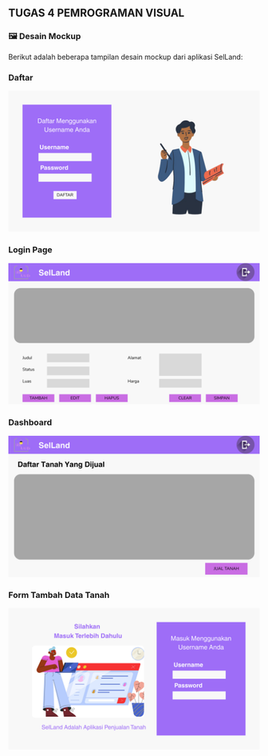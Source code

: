 ## TUGAS 4 PEMROGRAMAN VISUAL

### 🖼️ Desain Mockup

Berikut adalah beberapa tampilan desain mockup dari aplikasi SelLand:

### Daftar 
![Dashboard](Design/Daftar.png)

### Login Page
![Login Page](Design/Login.png)

### Dashboard
![Dashboard](Design/Dashboard.png)

### Form Tambah Data Tanah
![Form Tambah Tanah](Design/Manajemen_Tanah.png)


